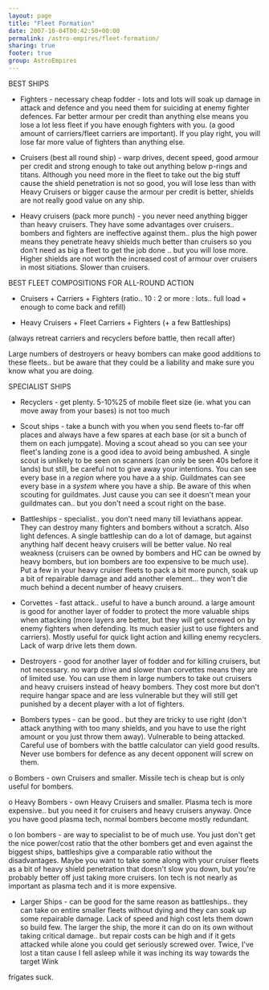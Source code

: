 ```yaml
---
layout: page
title: "Fleet Formation"
date: 2007-10-04T00:42:50+00:00
permalink: /astro-empires/fleet-formation/
sharing: true
footer: true
group: AstroEmpires
---
```


BEST SHIPS

* Fighters - necessary cheap fodder - lots and lots
will soak up damage in attack and defence and you need them for suiciding at enemy fighter defences. Far better armour per credit than anything else means you lose a lot less fleet if you have enough fighters with you. (a good amount of carriers/fleet carriers are important). If you play right, you will lose far more value of fighters than anything else.

* Cruisers (best all round ship) - warp drives, decent speed, good armour per credit and strong enough to take out anything below p-rings and titans. Although you need more in the fleet to take out the big stuff cause the shield penetration is not so good, you will lose less than with Heavy Cruisers or bigger cause the armour per credit is better, shields are not really good value on any ship.

* Heavy cruisers (pack more punch) - you never need anything bigger than heavy cruisers. They have some advantages over cruisers.. bombers and fighters are ineffective against them.. plus the high power means they penetrate heavy shields much better than cruisers so you don't need as big a fleet to get the job done .. but you will lose more. Higher shields are not worth the increased cost of armour over cruisers in most sitiations. Slower than cruisers.


BEST FLEET COMPOSITIONS FOR ALL-ROUND ACTION

* Cruisers + Carriers + Fighters (ratio.. 10 : 2 or more : lots.. full load + enough to come back and refill)

* Heavy Cruisers + Fleet Carriers + Fighters (+ a few Battleships)

(always retreat carriers and recyclers before battle, then recall after)

Large numbers of destroyers or heavy bombers can make good additions to these fleets.. but be aware that they could be a liability and make sure you know what you are doing.


SPECIALIST SHIPS

* Recyclers - get plenty. 5-10%25 of mobile fleet size (ie. what you can move away from your bases) is not too much

* Scout ships - take a bunch with you when you send fleets to-far off places and always have a few spares at each base (or sit a bunch of them on each jumpgate). Moving a scout ahead so you can see your fleet's landing zone is a good idea to avoid being ambushed. A single scout is unlikely to be seen on scanners (can only be seen 40s before it lands) but still, be careful not to give away your intentions. You can see every base in a *region* where you have a a ship. Guildmates can see every base in a *system* where you have a ship. Be aware of this when scouting for guildmates. Just cause you can see it doesn't mean your guildmates can.. but you don't need a scout right on the base.

* Battleships - specialist.. you don't need many till leviathans appear. They can destroy many fighters and bombers without a scratch. Also light defences. A single battleship can do a lot of damage, but against anything half decent heavy cruisers will be better value. No real weakness (cruisers can be owned by bombers and HC can be owned by heavy bombers, but ion bombers are too expensive to be much use). Put a few in your heavy cruiser fleets to pack a bit more punch, soak up a bit of repairable damage and add another element... they won't die much behind a decent number of heavy cruisers.

* Corvettes - fast attack.. useful to have a bunch around. a large amount is good for another layer of fodder to protect the more valuable ships when attacking (more layers are better, but they will get screwed on by enemy fighters when defending. Its much easier just to use fighters and carriers). Mostly useful for quick light action and killing enemy recyclers. Lack of warp drive lets them down.

* Destroyers - good for another layer of fodder and for killing cruisers, but not necessary. no warp drive and slower than corvettes means they are of limited use. You can use them in large numbers to take out cruisers and heavy cruisers instead of heavy bombers. They cost more but don't require hangar space and are less vulnerable but they will still get punished by a decent player with a lot of fighters.

* Bombers types - can be good.. but they are tricky to use right (don't attack anything with too many shields, and you have to use the right amount or you just throw them away). Vulnerable to being attacked. Careful use of bombers with the battle calculator can yield good results. Never use bombers for defence as any decent opponent will screw on them.

o Bombers - own Cruisers and smaller. Missile tech is cheap but is only useful for bombers.

o Heavy Bombers - own Heavy Cruisers and smaller. Plasma tech is more expensive.. but you need it for cruisers and heavy cruisers anyway. Once you have good plasma tech, normal bombers become mostly redundant.

o Ion bombers - are way to specialist to be of much use. You just don't get the nice power/cost ratio that the other bombers get and even against the biggest ships, battleships give a comparable ratio without the disadvantages. Maybe you want to take some along with your cruiser fleets as a bit of heavy shield penetration that doesn't slow you down, but you're probably better off just taking more cruisers. Ion tech is not nearly as important as plasma tech and it is more expensive.


* Larger Ships - can be good for the same reason as battleships.. they can take on entire smaller fleets without dying and they can soak up some repairable damage. Lack of speed and high cost lets them down so build few. The larger the ship, the more it can do on its own without taking critical damage.. but repair costs can be high and if it gets attacked while alone you could get seriously screwed over. Twice, I've lost a titan cause I fell asleep while it was inching its way towards the target Wink


frigates suck.
